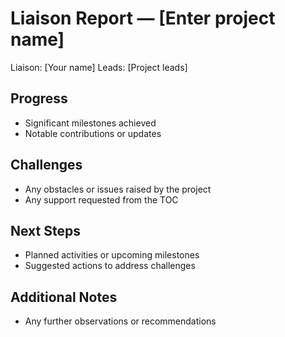 
# Liaison Report — [Enter project name]

Liaison: [Your name]
Leads: [Project leads]

## Progress

- Significant milestones achieved
- Notable contributions or updates

## Challenges

- Any obstacles or issues raised by the project
- Any support requested from the TOC

## Next Steps

- Planned activities or upcoming milestones
- Suggested actions to address challenges

## Additional Notes

- Any further observations or recommendations